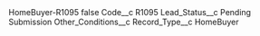 <?xml version="1.0" encoding="UTF-8"?>
<CustomMetadata xmlns="http://soap.sforce.com/2006/04/metadata" xmlns:xsi="http://www.w3.org/2001/XMLSchema-instance" xmlns:xsd="http://www.w3.org/2001/XMLSchema">
    <label>HomeBuyer-R1095</label>
    <protected>false</protected>
    <values>
        <field>Code__c</field>
        <value xsi:type="xsd:string">R1095</value>
    </values>
    <values>
        <field>Lead_Status__c</field>
        <value xsi:type="xsd:string">Pending Submission</value>
    </values>
    <values>
        <field>Other_Conditions__c</field>
        <value xsi:nil="true"/>
    </values>
    <values>
        <field>Record_Type__c</field>
        <value xsi:type="xsd:string">HomeBuyer</value>
    </values>
</CustomMetadata>
